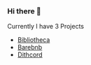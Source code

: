 ### Hi there 👋
<!-- ![IMG_8953](https://user-images.githubusercontent.com/94498213/219107468-1bf884dd-bb74-424e-8415-d580907559f6.jpg) -->


Currently I have 3 Projects
  * [Bibliotheca](https://bibliotheca.onrender.com/)
  * [Barebnb](https://barebnb.onrender.com/)
  * [Dithcord](https://dithcord.onrender.com/)

<!--
**EthanSafari/EthanSafari** is a ✨ _special_ ✨ repository because its `README.md` (this file) appears on your GitHub profile.

Here are some ideas to get you started:

- 🔭 I’m currently working on ...
- 🌱 I’m currently learning ...
- 👯 I’m looking to collaborate on ...
- 🤔 I’m looking for help with ...
- 💬 Ask me about ...
- 📫 How to reach me: ...
- 😄 Pronouns: ...
- ⚡ Fun fact: ...
-->
